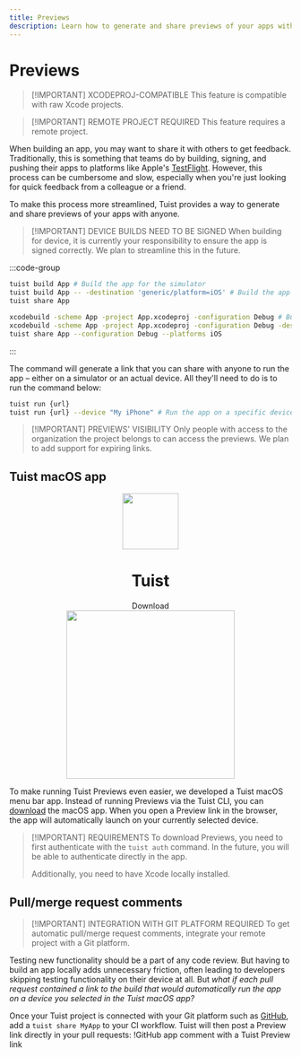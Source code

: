 ```yaml
---
title: Previews
description: Learn how to generate and share previews of your apps with anyone.
---
```


# Previews

> [!IMPORTANT] XCODEPROJ-COMPATIBLE
> This feature is compatible with raw Xcode projects.

> [!IMPORTANT] REMOTE PROJECT REQUIRED
> This feature requires a <LocalizedLink href="/server/introduction/accounts-and-projects#projects">remote project</LocalizedLink>.


When building an app, you may want to share it with others to get feedback.
Traditionally, this is something that teams do by building, signing, and pushing their apps to platforms like Apple's [TestFlight](https://developer.apple.com/testflight/).
However, this process can be cumbersome and slow, especially when you're just looking for quick feedback from a colleague or a friend.

To make this process more streamlined, Tuist provides a way to generate and share previews of your apps with anyone.

> [!IMPORTANT] DEVICE BUILDS NEED TO BE SIGNED
> When building for device, it is currently your responsibility to ensure the app is signed correctly. We plan to streamline this in the future.

:::code-group
```bash [Tuist Project]
tuist build App # Build the app for the simulator
tuist build App -- -destination 'generic/platform=iOS' # Build the app for the device
tuist share App
```
```bash [Xcode Project]
xcodebuild -scheme App -project App.xcodeproj -configuration Debug # Build the app for the simulator
xcodebuild -scheme App -project App.xcodeproj -configuration Debug -destination 'generic/platform=iOS' # Build the app for the device
tuist share App --configuration Debug --platforms iOS
```
:::

The command will generate a link that you can share with anyone to run the app – either on a simulator or an actual device. All they'll need to do is to run the command below:

```bash
tuist run {url}
tuist run {url} --device "My iPhone" # Run the app on a specific device
```

> [!IMPORTANT] PREVIEWS' VISIBILITY
> Only people with access to the organization the project belongs to can access the previews. We plan to add support for expiring links.

## Tuist macOS app

<div style="display: flex; flex-direction: column; align-items: center;">
    <img src="/public/logo.png" style="height: 100px;" />
    <h1>Tuist</h1>
    <a href="https://cloud.tuist.io/download" style="text-decoration: none;">Download</a>
    <img src="/images/guides/share/menu-bar-app.png" style="width: 300px;" />
</div>

To make running Tuist Previews even easier, we developed a Tuist macOS menu bar app. Instead of running Previews via the Tuist CLI, you can [download](https://cloud.tuist.io/download) the macOS app. When you open a Preview link in the browser, the app will automatically launch on your currently selected device.

> [!IMPORTANT] REQUIREMENTS
> To download Previews, you need to first authenticate with the `tuist auth` command.
> In the future, you will be able to authenticate directly in the app.
>
> Additionally, you need to have Xcode locally installed.

## Pull/merge request comments

> [!IMPORTANT] INTEGRATION WITH GIT PLATFORM REQUIRED
> To get automatic pull/merge request comments, integrate your <LocalizedLink href="/server/introduction/accounts-and-projects#projects">remote project</LocalizedLink> with a <LocalizedLink href="/server/introduction/integrations#git-platforms">Git platform</LocalizedLink>.

Testing new functionality should be a part of any code review. But having to build an app locally adds unnecessary friction, often leading to developers skipping testing functionality on their device at all. But *what if each pull request contained a link to the build that would automatically run the app on a device you selected in the Tuist macOS app?*

Once your Tuist project is connected with your Git platform such as [GitHub](https://github.com), add a <LocalizedLink href="/cli/share">`tuist share MyApp`</LocalizedLink> to your CI workflow. Tuist will then post a Preview link directly in your pull requests:
!<LocalizedLink href="/guides/share/github-app-with-preview.png">GitHub app comment with a Tuist Preview link</LocalizedLink>

